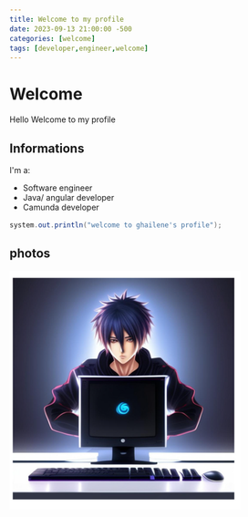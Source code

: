 ```yaml
---
title: Welcome to my profile
date: 2023-09-13 21:00:00 -500
categories: [welcome]
tags: [developer,engineer,welcome]
---
```


# Welcome
Hello Welcome to my profile

## Informations
I'm a:
* Software engineer
* Java/ angular developer
* Camunda developer

```java
system.out.println("welcome to ghailene's profile");
```

## photos

![Alt text](image.png)

